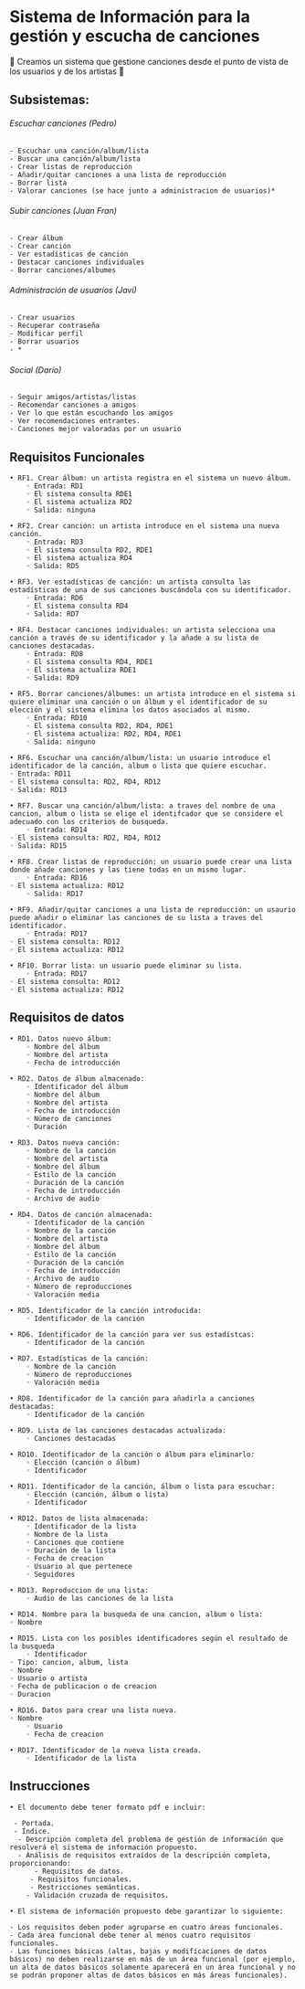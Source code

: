 # Sistema de Información para la gestión y escucha de canciones

 :musical_note: Creamos un sistema que gestione canciones desde el punto de vista de los usuarios y de los artistas  :musical_note:

## Subsistemas:

###### Escuchar canciones (Pedro)
	- Escuchar una canción/album/lista
	- Buscar una canción/album/lista
	- Crear listas de reproducción
	- Añadir/quitar canciones a una lista de reproducción
	- Borrar lista
	- Valorar canciones (se hace junto a administracion de usuarios)*

###### Subir canciones (Juan Fran)
	- Crear álbum
	- Crear canción
	- Ver estadísticas de canción
	- Destacar canciones individuales
	- Borrar canciones/albumes
	
###### Administración de usuarios (Javi)
	- Crear usuarios
	- Recuperar contraseña
	- Modificar perfil
	- Borrar usuarios
	- *
	
###### Social (Darío)
	- Seguir amigos/artistas/listas
	- Recomendar canciones a amigos
	- Ver lo que están escuchando los amigos
	- Ver recomendaciones entrantes.
	- Canciones mejor valoradas por un usuario
	
## Requisitos Funcionales
    • RF1. Crear álbum: un artista registra en el sistema un nuevo álbum.
        ◦ Entrada: RD1
        ◦ El sistema consulta RDE1
        ◦ El sistema actualiza RD2
        ◦ Salida: ninguna

    • RF2. Crear canción: un artista introduce en el sistema una nueva canción.
        ◦ Entrada: RD3
        ◦ El sistema consulta RD2, RDE1
        ◦ El sistema actualiza RD4
        ◦ Salida: RD5

    • RF3. Ver estadísticas de canción: un artista consulta las estadísticas de una de sus canciones buscándola con su identificador.
        ◦ Entrada: RD6
        ◦ El sistema consulta RD4
        ◦ Salida: RD7

    • RF4. Destacar canciones individuales: un artista selecciona una canción a través de su identificador y la añade a su lista de canciones destacadas.
        ◦ Entrada: RD8
        ◦ El sistema consulta RD4, RDE1
        ◦ El sistema actualiza RDE1
        ◦ Salida: RD9

    • RF5. Borrar canciones/álbumes: un artista introduce en el sistema si quiere eliminar una canción o un álbum y el identificador de su elección y el sistema elimina los datos asociados al mismo.
        ◦ Entrada: RD10
        ◦ El sistema consulta RD2, RD4, RDE1
        ◦ El sistema actualiza: RD2, RD4, RDE1
        ◦ Salida: ninguno
	
    • RF6. Escuchar una canción/album/lista: un usuario introduce el identificador de la canción, album o lista que quiere escuchar.
	◦ Entrada: RD11
	◦ El sistema consulta: RD2, RD4, RD12
	◦ Salida: RD13
	
    • RF7. Buscar una canción/album/lista: a traves del nombre de una cancion, album o lista se elige el identifcador que se considere el adecuado con los criterios de busqueda. 
    	◦ Entrada: RD14
	◦ El sistema consulta: RD2, RD4, RD12
	◦ Salida: RD15
    
    • RF8. Crear listas de reproducción: un usuario puede crear una lista donde añade canciones y las tiene todas en un mismo lugar.
    	◦ Entrada: RD16
	◦ El sistema actualiza: RD12
    	◦ Salida: RD17
    
    • RF9. Añadir/quitar canciones a una lista de reproducción: un usaurio puede añadir o eliminar las canciones de su lista a traves del identificador.
    	◦ Entrada: RD17
	◦ El sistema consulta: RD12
	◦ El sistema actualiza: RD12
    
    • RF10. Borrar lista: un usuario puede eliminar su lista.
        ◦ Entrada: RD17
	◦ El sistema consulta: RD12
	◦ El sistema actualiza: RD12
	
## Requisitos de datos

    • RD1. Datos nuevo álbum:
        ◦ Nombre del álbum
        ◦ Nombre del artista
        ◦ Fecha de introducción

    • RD2. Datos de álbum almacenado:
        ◦ Identificador del álbum
        ◦ Nombre del álbum
        ◦ Nombre del artista
        ◦ Fecha de introducción
        ◦ Número de canciones
        ◦ Duración

    • RD3. Datos nueva canción:
        ◦ Nombre de la canción
        ◦ Nombre del artista
        ◦ Nombre del álbum
        ◦ Estilo de la canción
        ◦ Duración de la canción
        ◦ Fecha de introducción
        ◦ Archivo de audio

    • RD4. Datos de canción almacenada:
        ◦ Identificador de la canción
        ◦ Nombre de la canción
        ◦ Nombre del artista
        ◦ Nombre del álbum
        ◦ Estilo de la canción
        ◦ Duración de la canción
        ◦ Fecha de introducción
        ◦ Archivo de audio
        ◦ Número de reproducciones
        ◦ Valoración media

    • RD5. Identificador de la canción introducida:
        ◦ Identificador de la canción

    • RD6. Identificador de la canción para ver sus estadístcas:
        ◦ Identificador de la canción

    • RD7. Estadísticas de la canción:
        ◦ Nombre de la canción
        ◦ Número de reproducciones
        ◦ Valoración media

    • RD8. Identificador de la canción para añadirla a canciones destacadas:
        ◦ Identificador de la canción

    • RD9. Lista de las canciones destacadas actualizada:
        ◦ Canciones destacadas

    • RD10. Identificador de la canción o álbum para eliminarlo:
        ◦ Elección (canción o álbum)
        ◦ Identificador
	
    • RD11. Identificador de la canción, álbum o lista para escuchar:
        ◦ Elección (canción, álbum o lista)
        ◦ Identificador

    • RD12. Datos de lista almacenada:
        ◦ Identificador de la lista
        ◦ Nombre de la lista
        ◦ Canciones que contiene
        ◦ Duración de la lista
        ◦ Fecha de creacion
        ◦ Usuario al que pertenece
        ◦ Seguidores
	
    • RD13. Reproduccion de una lista:
    	◦ Audio de las canciones de la lista
	
    • RD14. Nombre para la busqueda de una cancion, album o lista:
	◦ Nombre
	
    • RD15. Lista con los posibles identificadores según el resultado de la busqueda
    	◦ Identificador
	◦ Tipo: cancion, album, lista
	◦ Nombre
	◦ Usuario o artista
	◦ Fecha de publicacion o de creacion
	◦ Duracion
	
    • RD16. Datos para crear una lista nueva.
	◦ Nombre
    	◦ Usuario
    	◦ Fecha de creacion
	
    • RD17. Identificador de la nueva lista creada.
    	◦ Identificador de la lista
	
## Instrucciones

    • El documento debe tener formato pdf e incluir:

  	 - Portada.
  	 - Índice.
 	  - Descripción completa del problema de gestión de información que resolverá el sistema de información propuesto.
 	  - Análisis de requisitos extraídos de la descripción completa, proporcionando:
 	      - Requisitos de datos.
  	     - Requisitos funcionales.
  	     - Restricciones semánticas.
   	    - Validación cruzada de requisitos.

    • El sistema de información propuesto debe garantizar lo siguiente:

   	- Los requisitos deben poder agruparse en cuatro áreas funcionales.
   	- Cada área funcional debe tener al menos cuatro requisitos funcionales.
   	- Las funciones básicas (altas, bajas y modificaciones de datos básicos) no deben realizarse en más de un área funcional (por ejemplo, un alta de datos básicos solamente aparecerá en un área funcional y no se podrán proponer altas de datos básicos en más áreas funcionales).
